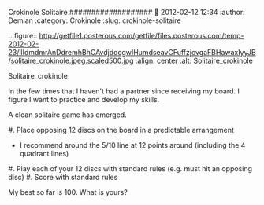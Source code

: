 Crokinole Solitaire
###################
:date: 2012-02-12 12:34
:author: Demian
:category: Crokinole
:slug: crokinole-solitaire

.. figure:: http://getfile1.posterous.com/getfile/files.posterous.com/temp-2012-02-23/llIdmdmrAnDdremhBhCAvdjdocgwIHumdseavCFuffzjovgaFBHawaxIyyJB/solitaire_crokinole.jpeg.scaled500.jpg
   :align: center
   :alt: Solitaire\_crokinole

   Solitaire\_crokinole

In the few times that I haven't had a partner since receiving my board.
I figure I want to practice and develop my skills.

A clean solitaire game has emerged.

#. Place opposing 12 discs on the board in a predictable arrangement

   -  I recommend around the 5/10 line at 12 points around (including
      the 4 quadrant lines)

#. Play each of your 12 discs with standard rules (e.g. must hit an
   opposing disc)
#. Score with standard rules

My best so far is 100. What is yours?



